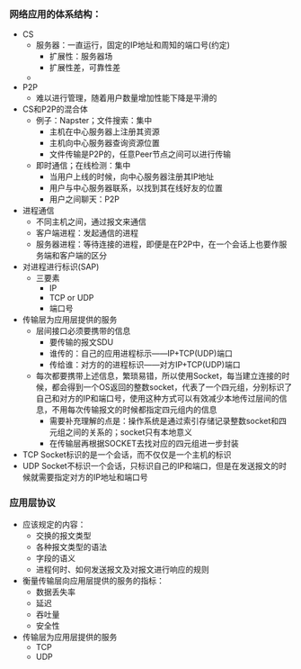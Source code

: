 ### 网络应用的体系结构：

* CS
  * 服务器：一直运行，固定的IP地址和周知的端口号(约定)
    * 扩展性：服务器场
    * 扩展性差，可靠性差
  * 
* P2P
  * 难以进行管理，随着用户数量增加性能下降是平滑的
* CS和P2P的混合体
  * 例子：Napster；文件搜索：集中
    * 主机在中心服务器上注册其资源
    * 主机向中心服务器查询资源位置
    * 文件传输是P2P的，任意Peer节点之间可以进行传输
  * 即时通信；在线检测：集中
    * 当用户上线的时候，向中心服务器注册其IP地址
    * 用户与中心服务器联系，以找到其在线好友的位置
    * 用户之间聊天：P2P
* 进程通信
  * 不同主机之间，通过报文来通信
  * 客户端进程：发起通信的进程
  * 服务器进程：等待连接的进程，即便是在P2P中，在一个会话上也要作服务端和客户端的区分
* 对进程进行标识(SAP)
  * 三要素
    * IP
    * TCP or UDP
    * 端口号
* 传输层为应用层提供的服务
  * 层间接口必须要携带的信息
    * 要传输的报文SDU
    * 谁传的：自己的应用进程标示——IP+TCP(UDP)端口
    * 传给谁：对方的的进程标识——对方IP+TCP(UDP)端口
  * 每次都要携带上述信息，繁琐易错，所以使用Socket，每当建立连接的时候，都会得到一个OS返回的整数socket，代表了一个四元组，分别标识了自己和对方的IP和端口号，使用这种方式可以有效减少本地传过层间的信息，不用每次传输报文的时候都指定四元组内的信息
    * 需要补充理解的点是：操作系统是通过索引存储记录整数socket和四元组之间的关系的；socket只有本地意义
    * 在传输层再根据SOCKET去找对应的四元组进一步封装
* TCP Socket标识的是一个会话，而不仅仅是一个主机的标识
* UDP Socket不标识一个会话，只标识自己的IP和端口，但是在发送报文的时候就需要指定对方的IP地址和端口号

### 应用层协议

* 应该规定的内容：
  * 交换的报文类型
  * 各种报文类型的语法
  * 字段的语义
  * 进程何时、如何发送报文及对报文进行响应的规则
* 衡量传输层向应用层提供的服务的指标：
  * 数据丢失率
  * 延迟
  * 吞吐量
  * 安全性
* 传输层为应用层提供的服务
  * TCP
  * UDP
